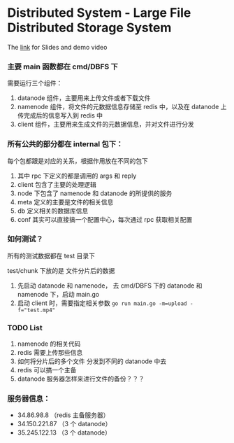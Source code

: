 # Distributed System - Large File Distributed Storage System

The [link](https://drive.google.com/drive/folders/1PZZzg5v7j_IXsCzuKvT4Oj9ADcSfu8JK?usp=drive_link) for Slides and demo video

### 主要 main 函数都在 cmd/DBFS 下

需要运行三个组件：

1. datanode 组件，主要用来上传文件或者下载文件
2. namenode 组件，将文件的元数据信息存储至 redis 中，以及在 datanode 上传完成后的信息写入到 redis 中
3. client 组件，主要用来生成文件的元数据信息，并对文件进行分发

### 所有公共的部分都在 internal 包下：

每个包都跟是对应的关系，根据作用放在不同的包下

1. 其中 rpc 下定义的都是调用的 args 和 reply
2. client 包含了主要的处理逻辑
3. node 下包含了 namenode 和 datanode 的所提供的服务
4. meta 定义的主要是文件的相关信息
5. db 定义相关的数据库信息
6. conf 其实可以直接搞一个配置中心，每次通过 rpc 获取相关配置

### 如何测试？

所有的测试数据都在 test 目录下

test/chunk 下放的是 文件分片后的数据

1. 先启动 datanode 和 namenode， 去 cmd/DBFS 下的 datanode 和 namenode 下，启动 main.go
2. 启动 client 时，需要指定相关参数 `go run main.go -m=upload -f="test.mp4"`

### TODO List

1. namenode 的相关代码
2. redis 需要上传那些信息
3. 如何将分片后的多个文件 分发到不同的 datanode 中去
4. redis 可以搞一个主备
5. datanode 服务器怎样来进行文件的备份？？？

### 服务器信息：

- 34.86.98.8 （redis 主备服务器）
- 34.150.221.87 （3 个 datanode）
- 35.245.122.13 （3 个 datanode）
